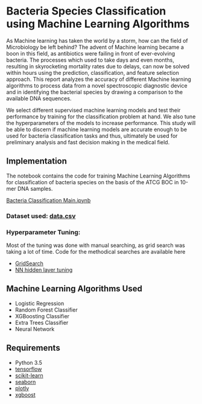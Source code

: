 # Bacteria Species Classification using Machine Learning Algorithms

As Machine learning has taken the world by a storm, how can the field of Microbiology be left behind? The advent of Machine learning became a boon in this field, as antibiotics were failing in front of ever-evolving bacteria. The processes which used to take days and even months, resulting in skyrocketing mortality rates due to delays, can now be solved within hours using the prediction, classification, and feature selection approach. This report analyzes the accuracy of different Machine learning algorithms to process data from a novel spectroscopic diagnostic device and in identifying the bacterial species by drawing a comparison to the available DNA sequences.

We select different supervised machine learning models and test their performance by training for the classification problem at hand. We also tune the hyperparameters of the models to increase performance. This study will be able to discern if machine learning models are accurate enough to be used for bacteria classification tasks and thus, ultimately be used for preliminary analysis and fast decision making in the medical field.

## Implementation

The notebook contains the code for training Machine Learning Algorithms for classification of bacteria species on the basis of the ATCG BOC in 10-mer DNA samples.

[Bacteria Classification Main.ipynb](https://github.com/himanshu-matharu/Bacteria-Classification-ML/blob/main/Bacteria%20Classification%20Main.ipynb)
### Dataset used: [data.csv](https://drive.google.com/file/d/1SICwgX0UOLSM3BKGpWb1Sf1JqMj54STW/view?usp=sharing)

### Hyperparameter Tuning:
Most of the tuning was done with manual searching, as grid search was taking a lot of time. Code for the methodical searches are available here
- [GridSearch](https://github.com/himanshu-matharu/Bacteria-Classification-ML/blob/main/GridSearch%20Hyperparameter%20Tuning.ipynb)
- [NN hidden layer tuning](https://github.com/himanshu-matharu/Bacteria-Classification-ML/blob/main/NeuralNetwork%20-%20hidden%20layer%20tuning.ipynb)

## Machine Learning Algorithms Used

- Logistic Regression
- Random Forest Classifier
- XGBoosting Classifier
- Extra Trees Classifier
- Neural Network

## Requirements

- Python 3.5
- [tensorflow](https://www.tensorflow.org/install/pip)
- [scikit-learn](https://scikit-learn.org/stable/install.html)
- [seaborn](https://seaborn.pydata.org/installing.html)
- [plotly](https://plotly.com/python/getting-started/#installation)
- [xgboost](https://xgboost.readthedocs.io/en/latest/install.html)
